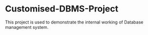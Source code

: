 # Customised-DBMS-Project
This project is used to demonstrate the internal working of Database management system.
